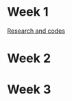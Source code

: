 # Week 1
[Research and codes](https://github.com/Videars/Statistics/blob/main/Week1/Research.md)

# Week 2


# Week 3
